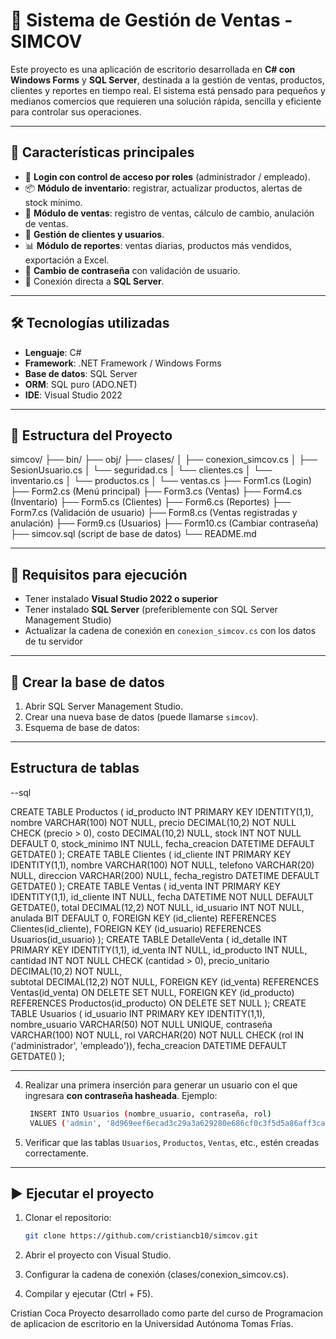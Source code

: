 # 🧾 Sistema de Gestión de Ventas - SIMCOV

Este proyecto es una aplicación de escritorio desarrollada en **C# con Windows Forms** y **SQL Server**, destinada a la gestión de ventas, productos, clientes y reportes en tiempo real. El sistema está pensado para pequeños y medianos comercios que requieren una solución rápida, sencilla y eficiente para controlar sus operaciones.

---

## 📌 Características principales

- 🔐 **Login con control de acceso por roles** (administrador / empleado).
- 📦 **Módulo de inventario**: registrar, actualizar productos, alertas de stock mínimo.
- 🧾 **Módulo de ventas**: registro de ventas, cálculo de cambio, anulación de ventas.
- 👥 **Gestión de clientes y usuarios**.
- 📊 **Módulo de reportes**: ventas diarias, productos más vendidos, exportación a Excel.
- 🔐 **Cambio de contraseña** con validación de usuario.
- 💾 Conexión directa a **SQL Server**.

---

## 🛠️ Tecnologías utilizadas

- **Lenguaje**: C#
- **Framework**: .NET Framework / Windows Forms
- **Base de datos**: SQL Server
- **ORM**: SQL puro (ADO.NET)
- **IDE**: Visual Studio 2022

---

## 📁 Estructura del Proyecto
simcov/
├── bin/
├── obj/
├── clases/
│ ├── conexion_simcov.cs
│ ├── SesionUsuario.cs
│ └── seguridad.cs
│ └── clientes.cs
│ └── inventario.cs
│ └── productos.cs
│ └── ventas.cs
├── Form1.cs (Login)
├── Form2.cs (Menú principal)
├── Form3.cs (Ventas)
├── Form4.cs (Inventario)
├── Form5.cs (Clientes)
├── Form6.cs (Reportes)
├── Form7.cs (Validación de usuario)
├── Form8.cs (Ventas registradas y anulación)
├── Form9.cs (Usuarios)
├── Form10.cs (Cambiar contraseña)
├── simcov.sql (script de base de datos)
└── README.md

---

## 🧪 Requisitos para ejecución

- Tener instalado **Visual Studio 2022 o superior**
- Tener instalado **SQL Server** (preferiblemente con SQL Server Management Studio)
- Actualizar la cadena de conexión en `conexion_simcov.cs` con los datos de tu servidor

---

## 🔄 Crear la base de datos

1. Abrir SQL Server Management Studio.
2. Crear una nueva base de datos (puede llamarse `simcov`).
3. Esquema de base de datos:

---

## Estructura de tablas
--sql

CREATE TABLE Productos (
    id_producto INT PRIMARY KEY IDENTITY(1,1),
    nombre VARCHAR(100) NOT NULL,
    precio DECIMAL(10,2) NOT NULL CHECK (precio > 0),
    costo DECIMAL(10,2) NULL, 
    stock INT NOT NULL DEFAULT 0,
    stock_minimo INT NULL, 
    fecha_creacion DATETIME DEFAULT GETDATE()
);
CREATE TABLE Clientes (
    id_cliente INT PRIMARY KEY IDENTITY(1,1),
    nombre VARCHAR(100) NOT NULL,
    telefono VARCHAR(20) NULL,
    direccion VARCHAR(200) NULL,
    fecha_registro DATETIME DEFAULT GETDATE()
);
CREATE TABLE Ventas (
    id_venta INT PRIMARY KEY IDENTITY(1,1),
    id_cliente INT NULL, 
    fecha DATETIME NOT NULL DEFAULT GETDATE(),
    total DECIMAL(12,2) NOT NULL,
    id_usuario INT NOT NULL,
    anulada BIT DEFAULT 0,
    FOREIGN KEY (id_cliente) REFERENCES Clientes(id_cliente),
    FOREIGN KEY (id_usuario) REFERENCES Usuarios(id_usuario)
);
CREATE TABLE DetalleVenta (
    id_detalle INT PRIMARY KEY IDENTITY(1,1),
    id_venta INT NULL,
    id_producto INT NULL,
    cantidad INT NOT NULL CHECK (cantidad > 0),
    precio_unitario DECIMAL(10,2) NOT NULL,  
    subtotal DECIMAL(12,2) NOT NULL,
    FOREIGN KEY (id_venta) REFERENCES Ventas(id_venta) ON DELETE SET NULL,
    FOREIGN KEY (id_producto) REFERENCES Productos(id_producto) ON DELETE SET NULL
);
CREATE TABLE Usuarios (
    id_usuario INT PRIMARY KEY IDENTITY(1,1),
    nombre_usuario VARCHAR(50) NOT NULL UNIQUE,
    contraseña VARCHAR(100) NOT NULL, 
    rol VARCHAR(20) NOT NULL CHECK (rol IN ('administrador', 'empleado')),
    fecha_creacion DATETIME DEFAULT GETDATE()
);

---

4. Realizar una primera inserción para generar un usuario con el que ingresara **con contraseña hasheada**. Ejemplo:
   ```bash
    INSERT INTO Usuarios (nombre_usuario, contraseña, rol)
    VALUES ('admin', '8d969eef6ecad3c29a3a629280e686cf0c3f5d5a86aff3ca12020c923adc6c92', 'administrador');

5. Verificar que las tablas `Usuarios`, `Productos`, `Ventas`, etc., estén creadas correctamente.

---

## ▶️ Ejecutar el proyecto

1. Clonar el repositorio:
   ```bash
   git clone https://github.com/cristiancb10/simcov.git
2. Abrir el proyecto con Visual Studio.

3. Configurar la cadena de conexión (clases/conexion_simcov.cs).

4. Compilar y ejecutar (Ctrl + F5).

Cristian Coca
Proyecto desarrollado como parte del curso de Programacion de aplicacion de escritorio en la Universidad Autónoma Tomas Frías.
